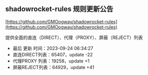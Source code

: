 ## shadowrocket-rules 规则更新公告

[https://github.com/GMOogway/shadowrocket-rules](https://github.com/GMOogway/shadowrocket-rules)

提供全面的直连（DIRECT）、代理（PROXY）、屏蔽（REJECT）列表
- 最后 更新 时间：2023-09-24 06:34:27
- 直连DIRECT列表：65407，update -22
- 代理PROXY 列表：19258，update +1
- 屏蔽REJECT列表：64929，update +41